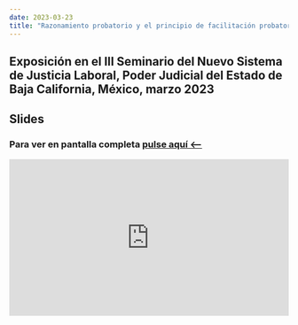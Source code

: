 ```yaml
---
date: 2023-03-23
title: "Razonamiento probatorio y el principio de facilitación probatoria en el proceso laboral"
---
```


## Exposición en el III Seminario del Nuevo Sistema de Justicia Laboral, Poder Judicial del Estado de Baja California, México, marzo 2023

## Slides

### Para ver en pantalla completa [pulse aquí <--](https://www.paulparedes.pe/talks/PAULPAREDES-SEMINARIO-BAJACALIFORNIA.html)

<style>
.resp-container {
    position: relative;
    overflow: hidden;
    padding-top: 56.25%;
}

.testiframe {
    position: absolute;
    top: 0;
    left: 0;
    width: 100%;
    height: 100%;
    border: 0;
}
</style>

<div class="resp-container">
    <iframe class="testiframe" src="https://www.paulparedes.pe/talks/PAULPAREDES-SEMINARIO-BAJACALIFORNIA.html">
      Fallback text here for unsupporting browsers, of which there are scant few.
    </iframe>
</div>

